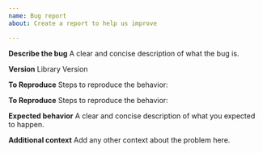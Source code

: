 ```yaml
---
name: Bug report
about: Create a report to help us improve

---
```


**Describe the bug**
A clear and concise description of what the bug is.

**Version**
Library Version

**To Reproduce**
Steps to reproduce the behavior:

**To Reproduce**
Steps to reproduce the behavior:

**Expected behavior**
A clear and concise description of what you expected to happen.

**Additional context**
Add any other context about the problem here.
